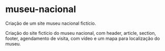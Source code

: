 # museu-nacional
Criação de um site museu nacional fictício.

Criação do site fictício do museu nacional, com header, article, section, footer, agendamento de visita,
com vídeo e um mapa para localização do museu.
